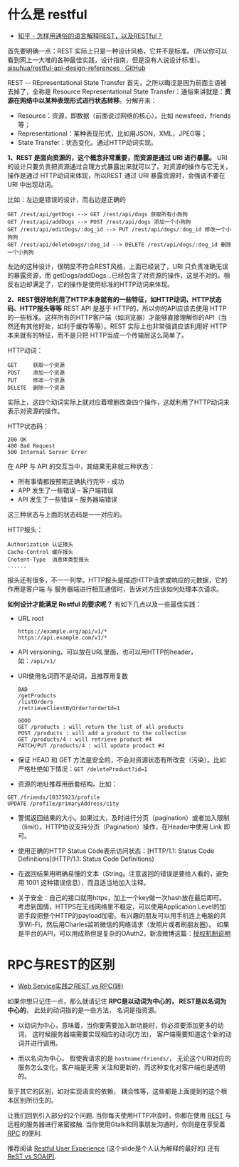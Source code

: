 # 什么是 restful

- [知乎 - 怎样用通俗的语言解释REST，以及RESTful？](https://www.zhihu.com/question/28557115/answer/47846156)

首先要明确一点：REST 实际上只是一种设计风格，它并不是标准。（所以你可以看到网上一大堆的各种最佳实践，设计指南，但是没有人说设计标准）。[aisuhua/restful-api-design-references · GitHub](https://link.zhihu.com/?target=https%3A//github.com/aisuhua/restful-api-design-references)

REST -- REpresentational State Transfer 首先，之所以晦涩是因为前面主语被去掉了，全称是 Resource Representational State Transfer：通俗来讲就是：**资源在网络中以某种表现形式进行状态转移**。分解开来：

- Resource：资源，即数据（前面说过网络的核心）。比如 newsfeed，friends等；
- Representational：某种表现形式，比如用JSON，XML，JPEG等；
- State Transfer：状态变化。通过HTTP动词实现。



**1、REST 是面向资源的，这个概念非常重要，而资源是通过 URI 进行暴露。**
URI 的设计只要负责把资源通过合理方式暴露出来就可以了。对资源的操作与它无关，操作是通过 HTTP动词来体现，所以REST 通过 URI 暴露资源时，会强调不要在 URI 中出现动词。

比如：左边是错误的设计，而右边是正确的

```text
GET /rest/api/getDogs --> GET /rest/api/dogs 获取所有小狗狗 
GET /rest/api/addDogs --> POST /rest/api/dogs 添加一个小狗狗 
GET /rest/api/editDogs/:dog_id --> PUT /rest/api/dogs/:dog_id 修改一个小狗狗 
GET /rest/api/deleteDogs/:dog_id --> DELETE /rest/api/dogs/:dog_id 删除一个小狗狗 
```

左边的这种设计，很明显不符合REST风格，上面已经说了，URI 只负责准确无误的暴露资源，而 getDogs/addDogs...已经包含了对资源的操作，这是不对的。相反右边却满足了，它的操作是使用标准的HTTP动词来体现。

**2、REST很好地利用了HTTP本身就有的一些特征，如HTTP动词、HTTP状态码、HTTP报头等等**
REST API 是基于 HTTP的，所以你的API应该去使用 HTTP的一些标准。这样所有的HTTP客户端（如浏览器）才能够直接理解你的API（当然还有其他好处，如利于缓存等等）。REST 实际上也非常强调应该利用好 HTTP本来就有的特征，而不是只把 HTTP当成一个传输层这么简单了。

HTTP动词：

```text
GET     获取一个资源 
POST    添加一个资源 
PUT     修改一个资源 
DELETE  删除一个资源 
```

实际上，这四个动词实际上就对应着增删改查四个操作，这就利用了HTTP动词来表示对资源的操作。

HTTP状态码：

```text
200 OK 
400 Bad Request 
500 Internal Server Error
```

在 APP 与 API 的交互当中，其结果无非就三种状态：

- 所有事情都按预期正确执行完毕 - 成功
- APP 发生了一些错误 – 客户端错误
- API 发生了一些错误 – 服务器端错误

这三种状态与上面的状态码是一一对应的。

HTTP报头：

```text
Authorization 认证报头 
Cache-Control 缓存报头 
Cnotent-Type  消息体类型报头 
......
```

报头还有很多，不一一列举。HTTP报头是描述HTTP请求或响应的元数据，它的作用是客户端 与 服务器端进行相互通信时，告诉对方应该如何处理本次请求。

**如何设计才能满足 Restful 的要求呢？** 有如下几点以及一些最佳实践：

- URL root

  ```
  https://example.org/api/v1/*
  https://api.example.com/v1/*
  ```

- API versioning，可以放在URL里面，也可以用HTTP的header，如：`/api/v1/`

- URI使用名词而不是动词，且推荐用复数

  ```
  BAD
  /getProducts
  /listOrders
  /retrieveClientByOrder?orderId=1
  
  GOOD
  GET /products : will return the list of all products
  POST /products : will add a product to the collection
  GET /products/4 : will retrieve product #4
  PATCH/PUT /products/4 : will update product #4
  ```

- 保证 HEAD 和 GET 方法是安全的，不会对资源状态有所改变（污染）。比如严格杜绝如下情况：`GET /deleteProduct?id=1`

-  资源的地址推荐用嵌套结构。比如：

  ```
  GET /friends/10375923/profile
  UPDATE /profile/primaryAddress/city
  ```

- 警惕返回结果的大小。如果过大，及时进行分页（pagination）或者加入限制（limit）。HTTP协议支持分页（Pagination）操作，在Header中使用 Link 即可。

-  使用正确的HTTP Status Code表示访问状态：[HTTP/1.1: Status Code Definitions](HTTP/1.1: Status Code Definitions)

- 在返回结果用明确易懂的文本（String。注意返回的错误是要给人看的，避免用 1001 这种错误信息），而且适当地加入注释。

- 关于安全：自己的接口就用https，加上一个key做一次hash放在最后即可。考虑到国情，HTTPS在无线网络里不稳定，可以使用Application Level的加密手段把整个HTTP的payload加密。有兴趣的朋友可以用手机连上电脑的共享Wi-Fi，然后用Charles监听微信的网络请求（发照片或者刷朋友圈）。
  如果是平台的API，可以用成熟但是复杂的OAuth2，新浪微博这篇：[授权机制说明](https://open.weibo.com/wiki/%E6%8E%88%E6%9D%83%E6%9C%BA%E5%88%B6%E8%AF%B4%E6%98%8E)



# RPC与REST的区别

- [Web Service实践之REST vs RPC(转)](https://www.cnblogs.com/Tim-Yi/archive/2011/11/03/2234230.html)

如果你想只记住一点，那么就请记住 **RPC是以动词为中心的， REST是以名词为中心的**， 此处的动词指的是一些方法， 名词是指资源。

- 以动词为中心，意味着，当你要需要加入新功能时，你必须要添加更多的动词， 这时候服务器端需要实现相应的动词(方法)， 客户端需要知道这个新的动词并进行调用。

- 而以名词为中心， 假使我请求的是 `hostname/friends/`， 无论这个URI对应的服务怎么变化，客户端是无需 关注和更新的，而这种变化对客户端也是透明的。

至于其它的区别，如对实现语言的依赖， 耦合性等，这些都是上面提到的这个根本区别所衍生的。

让我们回到引入部分的2个问题. 当你每天使用HTTP冲浪时，你都在使用 [REST](http://en.wikipedia.org/wiki/Representational_State_Transfer) 与远程的服务器进行亲密接触. 当你使用Gtalk和同事朋友沟通时，你则是在享受着 [RPC](http://en.wikipedia.org/wiki/Remote_procedure_call) 的便利.

推荐阅读 [Restful User Experience](http://www.slideshare.net/trilancer/restful-user-experience-1421793) (这个slide是个人认为解释的最好的) 还有 [ReST vs SOA(P)](http://www.slideshare.net/ozten/rest-vs-soap-yawn).








